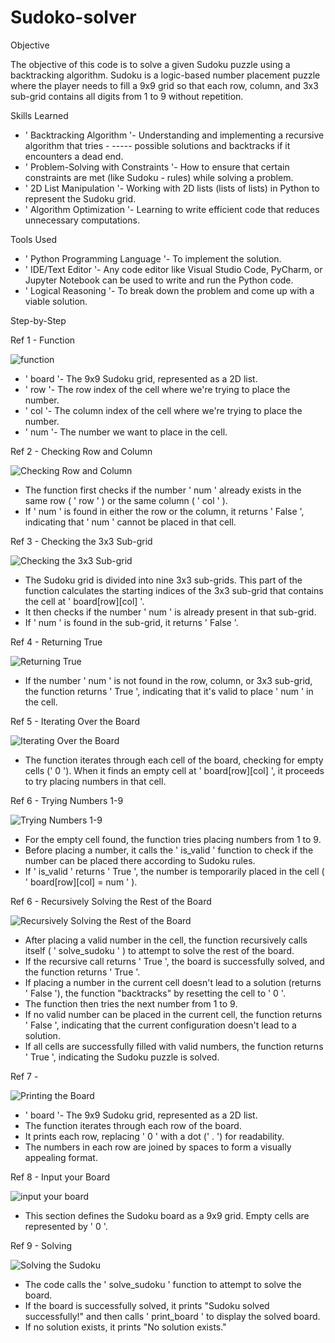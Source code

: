 # Sudoko-solver

Objective

The objective of this code is to solve a given Sudoku puzzle using a backtracking algorithm. Sudoku is a logic-based number placement puzzle where the player needs to fill a 9x9 grid so that each row, column, and 3x3 sub-grid contains all digits from 1 to 9 without repetition.

Skills Learned

- ' Backtracking Algorithm '- Understanding and implementing a recursive algorithm that tries - ----- possible solutions and backtracks if it encounters a dead end.
- ' Problem-Solving with Constraints '- How to ensure that certain constraints are met (like Sudoku - rules) while solving a problem.
- ' 2D List Manipulation '- Working with 2D lists (lists of lists) in Python to represent the Sudoku grid.
- ' Algorithm Optimization '- Learning to write efficient code that reduces unnecessary computations.

Tools Used


- ' Python Programming Language '- To implement the solution.
- ' IDE/Text Editor '- Any code editor like Visual Studio Code, PyCharm, or Jupyter Notebook can be used to write and run the Python code.
- ' Logical Reasoning '- To break down the problem and come up with a viable solution.


Step-by-Step


Ref 1 - Function



![function](https://github.com/user-attachments/assets/4a799f12-9fb4-436c-9424-cb67b55dd03e)

- ' board '- The 9x9 Sudoku grid, represented as a 2D list.
- ' row '- The row index of the cell where we're trying to place the number.
- ' col '- The column index of the cell where we're trying to place the number.
- ' num '- The number we want to place in the cell.


Ref 2 - Checking Row and Column



![Checking Row and Column](https://github.com/user-attachments/assets/7d8cf3a3-f25d-487e-81f7-4c37620a8e8b)


- The function first checks if the number ' num ' already exists in the same row ( ' row ' ) or the same column ( ' col ' ).
- If  ' num ' is found in either the row or the column, it returns ' False ', indicating that ' num ' cannot be placed in that cell.

Ref 3 - Checking the 3x3 Sub-grid



![Checking the 3x3 Sub-grid](https://github.com/user-attachments/assets/ff22fe96-beb1-4c53-afca-e6c1116d4de3)



- The Sudoku grid is divided into nine 3x3 sub-grids. This part of the function calculates the starting indices of the 3x3 sub-grid that contains the cell at ' board[row][col] '.
- It then checks if the number ' num ' is already present in that sub-grid.
- If ' num ' is found in the sub-grid, it returns ' False '.

Ref 4 - Returning True


![Returning True](https://github.com/user-attachments/assets/cb21632a-cdc5-41e0-bf93-abf151ff1674)

- If the number ' num ' is not found in the row, column, or 3x3 sub-grid, the function returns ' True ', indicating that it's valid to place ' num ' in the cell.


Ref 5 - Iterating Over the Board




![Iterating Over the Board](https://github.com/user-attachments/assets/90dd9230-18d9-41a4-aab8-02db4e1dba55)


- The function iterates through each cell of the board, checking for empty cells (' 0 ').
When it finds an empty cell at ' board[row][col] ', it proceeds to try placing numbers in that cell.



Ref 6 - Trying Numbers 1-9



![Trying Numbers 1-9](https://github.com/user-attachments/assets/a86e8456-95f2-40b3-a67b-3784d59f9c8a)


- For the empty cell found, the function tries placing numbers from 1 to 9.
- Before placing a number, it calls the ' is_valid ' function to check if the number can be placed there according to Sudoku rules.
- If ' is_valid ' returns ' True ', the number is temporarily placed in the cell ( ' board[row][col] = num ' ).




Ref 6 - Recursively Solving the Rest of the Board




![Recursively Solving the Rest of the Board](https://github.com/user-attachments/assets/d7d50f26-7eb3-4dd4-86ae-6e0535d5eec0)


- After placing a valid number in the cell, the function recursively calls itself ( ' solve_sudoku ' ) to attempt to solve the rest of the board.
- If the recursive call returns ' True ', the board is successfully solved, and the function returns ' True '.
- If placing a number in the current cell doesn't lead to a solution (returns ' False '), the function "backtracks" by resetting the cell to ' 0 '.
- The function then tries the next number from 1 to 9.
- If no valid number can be placed in the current cell, the function returns ' False ', indicating that the current configuration doesn't lead to a solution.
- If all cells are successfully filled with valid numbers, the function returns ' True ', indicating the Sudoku puzzle is solved.




Ref 7 - 



![Printing the Board](https://github.com/user-attachments/assets/0b95c65e-8882-4baa-be57-415b2f247675)



- ' board '- The 9x9 Sudoku grid, represented as a 2D list.
- The function iterates through each row of the board.
- It prints each row, replacing ' 0 ' with a dot (' . ') for readability.
- The numbers in each row are joined by spaces to form a visually appealing format.




Ref 8 - Input your Board



![input your board](https://github.com/user-attachments/assets/affa5024-a068-4afb-ba90-6d868b77b395)


- This section defines the Sudoku board as a 9x9 grid. Empty cells are represented by ' 0 '.



Ref 9 - Solving 





![Solving the Sudoku](https://github.com/user-attachments/assets/68919b7a-d143-4710-800a-eca446feae4b)



- The code calls the ' solve_sudoku ' function to attempt to solve the board.
- If the board is successfully solved, it prints "Sudoku solved successfully!" and then calls ' print_board ' to display the solved board.
- If no solution exists, it prints "No solution exists."













